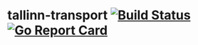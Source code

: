 # tallinn-transport [![Build Status](https://github.com/lafin/tallinn-transport/workflows/actions/badge.svg)](https://github.com/lafin/tallinn-transport/actions) [![Go Report Card](https://goreportcard.com/badge/github.com/lafin/tallinn-transport)](https://goreportcard.com/report/github.com/lafin/tallinn-transport)

